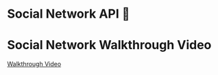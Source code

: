 # Social Network API 📃

# Social Network Walkthrough Video

[Walkthrough Video](https://drive.google.com/file/d/1kZVDM77VyMusjjFDV5r2bieEV6sGR_bE/view?usp=sharing)